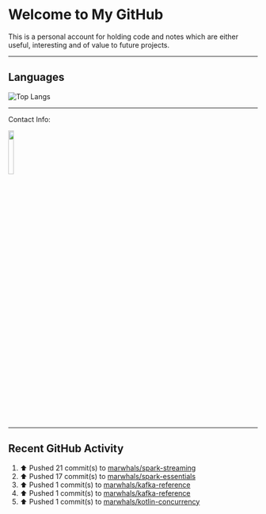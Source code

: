# Welcome to My GitHub

This is a personal account for holding code and notes which are either useful, interesting and of value to future projects.

---
## Languages

![Top Langs](https://github-readme-stats.vercel.app/api/top-langs/?username=marwhals&layout=compact&bg_color=282c34&text_color=ffffff&title_color=ff5733)
 
---
Contact Info:

<a href="https://www.linkedin.com/in/marjanmubarok/">
  <img src="https://upload.wikimedia.org/wikipedia/commons/0/01/LinkedIn_Logo.svg" width="15%">
</a>

---

## Recent GitHub Activity

<!--RECENT_ACTIVITY:start-->
1. ⬆️ Pushed 21 commit(s) to [marwhals/spark-streaming](https://github.com/marwhals/spark-streaming)<br>
2. ⬆️ Pushed 17 commit(s) to [marwhals/spark-essentials](https://github.com/marwhals/spark-essentials)<br>
3. ⬆️ Pushed 1 commit(s) to [marwhals/kafka-reference](https://github.com/marwhals/kafka-reference)<br>
4. ⬆️ Pushed 1 commit(s) to [marwhals/kafka-reference](https://github.com/marwhals/kafka-reference)<br>
5. ⬆️ Pushed 1 commit(s) to [marwhals/kotlin-concurrency](https://github.com/marwhals/kotlin-concurrency)<br>
<!--RECENT_ACTIVITY:end-->
